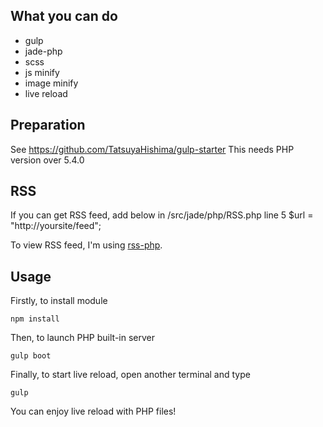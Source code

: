 ## What you can do
- gulp
- jade-php
- scss
- js minify
- image minify
- live reload

## Preparation
See <https://github.com/TatsuyaHishima/gulp-starter>
This needs PHP version over 5.4.0

## RSS
If you can get RSS feed, add below in /src/jade/php/RSS.php line 5
$url = "http://yoursite/feed";

To view RSS feed, I'm using [rss-php](https://github.com/dg/rss-php, "rss-php").

## Usage
Firstly, to install module

```
npm install
```

Then, to launch PHP built-in server

```
gulp boot
```

Finally, to start live reload, open another terminal and type

```
gulp
```

You can enjoy live reload with PHP files!